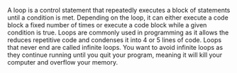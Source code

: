 A loop is a control statement that repeatedly executes a block of statements until a condition is met. Depending on the loop, it can either execute a code block a fixed number of times or execute a code block while a given condition is true. Loops are commonly used in programming as it allows the reduces repetitive code and condenses it into 4 or 5 lines of code. Loops that never end are called infinite loops. You want to avoid infinite loops as they continue running until you quit your program, meaning it will kill your computer and overflow your memory.